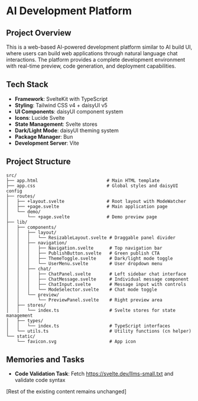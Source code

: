 # AI Development Platform

## Project Overview

This is a web-based AI-powered development platform similar to AI build UI, where users can build web applications through natural language chat interactions. The platform provides a complete development environment with real-time preview, code generation, and deployment capabilities.

## Tech Stack

- **Framework**: SvelteKit with TypeScript
- **Styling**: Tailwind CSS v4 + daisyUI v5
- **UI Components**: daisyUI component system
- **Icons**: Lucide Svelte
- **State Management**: Svelte stores
- **Dark/Light Mode**: daisyUI theming system
- **Package Manager**: Bun
- **Development Server**: Vite

## Project Structure

```
src/
├── app.html                          # Main HTML template
├── app.css                           # Global styles and daisyUI config
├── routes/
│   ├── +layout.svelte                # Root layout with ModeWatcher
│   ├── +page.svelte                  # Main application page
│   └── demo/
│       └── +page.svelte              # Demo preview page
├── lib/
│   ├── components/
│   │   ├── layout/
│   │   │   └── ResizableLayout.svelte # Draggable panel divider
│   │   ├── navigation/
│   │   │   ├── Navigation.svelte      # Top navigation bar
│   │   │   ├── PublishButton.svelte   # Green publish CTA
│   │   │   ├── ThemeToggle.svelte     # Dark/light mode toggle
│   │   │   └── UserMenu.svelte        # User dropdown menu
│   │   ├── chat/
│   │   │   ├── ChatPanel.svelte       # Left sidebar chat interface
│   │   │   ├── ChatMessage.svelte     # Individual message component
│   │   │   ├── ChatInput.svelte       # Message input with controls
│   │   │   └── ModeSelector.svelte    # Chat mode toggle
│   │   └── preview/
│   │       └── PreviewPanel.svelte    # Right preview area
│   ├── stores/
│   │   └── index.ts                   # Svelte stores for state management
│   ├── types/
│   │   └── index.ts                   # TypeScript interfaces
│   └── utils.ts                       # Utility functions (cn helper)
└── static/
    └── favicon.svg                    # App icon
```

## Memories and Tasks

- **Code Validation Task**: Fetch https://svelte.dev/llms-small.txt and validate code syntax

[Rest of the existing content remains unchanged]